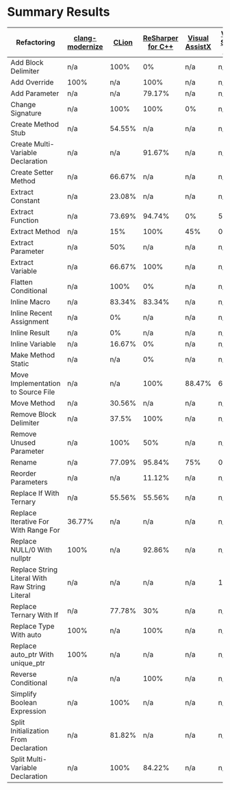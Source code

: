 # Summary Results

Refactoring | [clang-modernize](results/ClangModernizeResults.md) | [CLion](results/CLionResults.md) | [ReSharper for C++](results/ReSharperCppResults.md) | [Visual AssistX](results/VisualAssistXResults.md) | [Visual Studio 2015](results/VisualStudio2015Results.md)
----- | ----- | ----- | ----- | ----- | -----
Add Block Delimiter | n/a | 100% | 0% | n/a | n/a
Add Override | 100% | n/a | 100% | n/a | n/a
Add Parameter | n/a | n/a | 79.17% | n/a | n/a
Change Signature | n/a | 100% | 100% | 0% | n/a
Create Method Stub | n/a | 54.55% | n/a | n/a | n/a
Create Multi-Variable Declaration | n/a | n/a | 91.67% | n/a | n/a
Create Setter Method | n/a | 66.67% | n/a | n/a | n/a
Extract Constant | n/a | 23.08% | n/a | n/a | n/a
Extract Function | n/a | 73.69% | 94.74% | 0% | 57.9%
Extract Method | n/a | 15% | 100% | 45% | 0%
Extract Parameter | n/a | 50% | n/a | n/a | n/a
Extract Variable | n/a | 66.67% | 100% | n/a | n/a
Flatten Conditional | n/a | 100% | 0% | n/a | n/a
Inline Macro | n/a | 83.34% | 83.34% | n/a | n/a
Inline Recent Assignment | n/a | 0% | n/a | n/a | n/a
Inline Result | n/a | 0% | n/a | n/a | n/a
Inline Variable | n/a | 16.67% | 0% | n/a | n/a
Make Method Static | n/a | n/a | 0% | n/a | n/a
Move Implementation to Source File | n/a | n/a | 100% | 88.47% | 69.24%
Move Method | n/a | 30.56% | n/a | n/a | n/a
Remove Block Delimiter | n/a | 37.5% | 100% | n/a | n/a
Remove Unused Parameter | n/a | 100% | 50% | n/a | n/a
Rename | n/a | 77.09% | 95.84% | 75% | 0%
Reorder Parameters | n/a | n/a | 11.12% | n/a | n/a
Replace If With Ternary | n/a | 55.56% | 55.56% | n/a | n/a
Replace Iterative For With Range For | 36.77% | n/a | n/a | n/a | n/a
Replace NULL/0 With nullptr | 100% | n/a | 92.86% | n/a | n/a
Replace String Literal With Raw String Literal | n/a | n/a | n/a | n/a | 100%
Replace Ternary With If | n/a | 77.78% | 30% | n/a | n/a
Replace Type With auto | 100% | n/a | 100% | n/a | n/a
Replace auto_ptr With unique_ptr | 100% | n/a | n/a | n/a | n/a
Reverse Conditional | n/a | n/a | 100% | n/a | n/a
Simplify Boolean Expression | n/a | 100% | n/a | n/a | n/a
Split Initialization From Declaration | n/a | 81.82% | n/a | n/a | n/a
Split Multi-Variable Declaration | n/a | 100% | 84.22% | n/a | n/a
